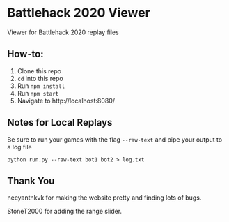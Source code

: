 # Battlehack 2020 Viewer

Viewer for Battlehack 2020 replay files

## How-to:
1. Clone this repo
2. `cd` into this repo
3. Run `npm install`
4. Run `npm start`
5. Navigate to http://localhost:8080/

## Notes for Local Replays
Be sure to run your games with the flag `--raw-text` and pipe your output to a log file
```
python run.py --raw-text bot1 bot2 > log.txt
```

## Thank You
neeyanthkvk for making the website pretty and finding lots of bugs.

StoneT2000 for adding the range slider.
